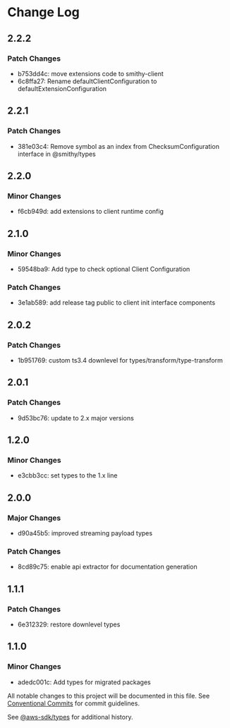 # Change Log

## 2.2.2

### Patch Changes

- b753dd4c: move extensions code to smithy-client
- 6c8ffa27: Rename defaultClientConfiguration to defaultExtensionConfiguration

## 2.2.1

### Patch Changes

- 381e03c4: Remove symbol as an index from ChecksumConfiguration interface in @smithy/types

## 2.2.0

### Minor Changes

- f6cb949d: add extensions to client runtime config

## 2.1.0

### Minor Changes

- 59548ba9: Add type to check optional Client Configuration

### Patch Changes

- 3e1ab589: add release tag public to client init interface components

## 2.0.2

### Patch Changes

- 1b951769: custom ts3.4 downlevel for types/transform/type-transform

## 2.0.1

### Patch Changes

- 9d53bc76: update to 2.x major versions

## 1.2.0

### Minor Changes

- e3cbb3cc: set types to the 1.x line

## 2.0.0

### Major Changes

- d90a45b5: improved streaming payload types

### Patch Changes

- 8cd89c75: enable api extractor for documentation generation

## 1.1.1

### Patch Changes

- 6e312329: restore downlevel types

## 1.1.0

### Minor Changes

- adedc001c: Add types for migrated packages

All notable changes to this project will be documented in this file.
See [Conventional Commits](https://conventionalcommits.org) for commit guidelines.

See [@aws-sdk/types](https://github.com/aws/aws-sdk-js-v3/blob/main/packages/types/CHANGELOG.md) for additional history.

